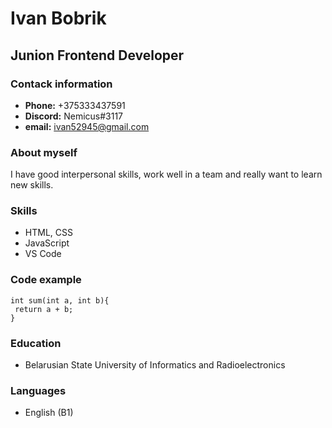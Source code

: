 # Ivan Bobrik

## Junion Frontend Developer

### Contack information

* **Phone:**  +375333437591
* **Discord:** Nemicus#3117
* **email:** ivan52945@gmail.com

### About myself

I have good interpersonal skills, work well in a team and really want to learn new skills.

### Skills
 * HTML, CSS
 * JavaScript
 * VS Code
 ### Code example
 ```
 int sum(int a, int b){
  return a + b;  
}
 ```
### Education
* Belarusian State University of Informatics and Radioelectronics

### Languages
* English (B1)

